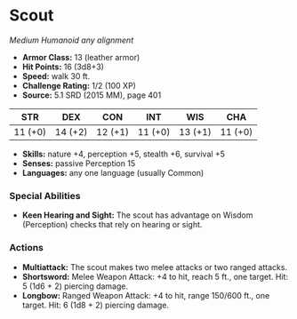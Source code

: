 # Scout

*Medium* *Humanoid* *any alignment*

- **Armor Class:** 13 (leather armor)
- **Hit Points:** 16 (3d8+3)
- **Speed:** walk 30 ft.
- **Challenge Rating:** 1/2 (100 XP)
- **Source:** 5.1 SRD (2015 MM), page 401

| STR | DEX | CON | INT | WIS | CHA |
| --- | --- | --- | --- | --- | --- |
| 11 (+0) | 14 (+2) | 12 (+1) | 11 (+0) | 13 (+1) | 11 (+0) |

- **Skills:** nature +4, perception +5, stealth +6, survival +5
- **Senses:** passive Perception 15
- **Languages:** any one language (usually Common)

### Special Abilities

- **Keen Hearing and Sight:** The scout has advantage on Wisdom (Perception) checks that rely on hearing or sight.

### Actions

- **Multiattack:** The scout makes two melee attacks or two ranged attacks.
- **Shortsword:** Melee Weapon Attack: +4 to hit, reach 5 ft., one target. Hit: 5 (1d6 + 2) piercing damage.
- **Longbow:** Ranged Weapon Attack: +4 to hit, range 150/600 ft., one target. Hit: 6 (1d8 + 2) piercing damage.


